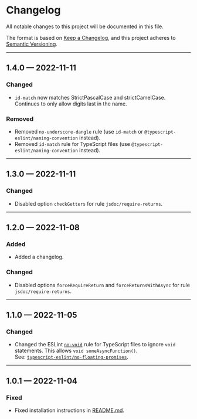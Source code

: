# Changelog

All notable changes to this project will be documented in this file.

The format is based on [Keep a Changelog](https://keepachangelog.com/en/1.0.0/),
and this project adheres to [Semantic Versioning](https://semver.org/spec/v2.0.0.html).

---

## 1.4.0 — 2022-11-11

### Changed

- `id-match` now matches StrictPascalCase and strictCamelCase. Continues to only allow digits last in the name.

### Removed

- Removed `no-underscore-dangle` rule (use `id-match` or `@typescript-eslint/naming-convention` instead).
- Removed `id-match` rule for TypeScript files (use `@typescript-eslint/naming-convention` instead).

---

## 1.3.0 — 2022-11-11

### Changed

- Disabled option `checkGetters` for rule `jsdoc/require-returns`.

---

## 1.2.0 — 2022-11-08

### Added

- Added a changelog.

### Changed

- Disabled options `forceRequireReturn` and `forceReturnsWithAsync` for rule `jsdoc/require-returns`.

---

## 1.1.0 — 2022-11-05

### Changed

- Changed the ESLint [`no-void`] rule for TypeScript files to ignore `void`
  statements. This allows `void someAsyncFunction()`.  
  See: [`typescript-eslint/no-floating-promises`].

[`no-void`]: https://eslint.org/docs/rules/no-void
[`typescript-eslint/no-floating-promises`]: https://typescript-eslint.io/rules/no-floating-promises/

---

## 1.0.1 — 2022-11-04

### Fixed

- Fixed installation instructions in [README.md](./README.md).
